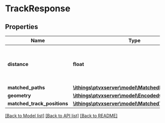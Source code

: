 # TrackResponse

## Properties
Name | Type | Description | Notes
------------ | ------------- | ------------- | -------------
**distance** | **float** | The distance of the complete track. It is the sum of distances of all TrackResponse.matchedPaths and hence is a whole number without decimal places. | 
**matched_paths** | [**\ithings\ptvxserver\model\MatchedPath[]**](MatchedPath.md) |  | [optional] 
**geometry** | [**\ithings\ptvxserver\model\EncodedGeometry**](EncodedGeometry.md) |  | [optional] 
**matched_track_positions** | [**\ithings\ptvxserver\model\MatchedTrackPosition[]**](MatchedTrackPosition.md) |  | [optional] 

[[Back to Model list]](../../README.md#documentation-for-models) [[Back to API list]](../../README.md#documentation-for-api-endpoints) [[Back to README]](../../README.md)

